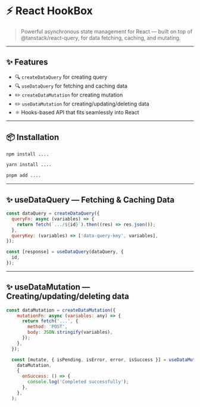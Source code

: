 # ⚡ React HookBox

> Powerful asynchronous state management for React — built on top of @tanstack/react-query, for data fetching, caching, and mutating.

---

## ✨ Features

- 🔍 `createDataQuery` for creating query
- 🔍 `useDataQuery` for fetching and caching data
- ✏️ `createDataMutation` for creating mutation
- ✏️ `useDataMutation` for creating/updating/deleting data
- ⚛️ Hooks-based API that fits seamlessly into React

---

## 📦 Installation

```bash
npm install ....
```

```bash
yarn install ....
```

```bash
pnpm add ....
```

---

## ✨ useDataQuery — Fetching & Caching Data

```js
const dataQuery = createDataQuery({
  queryFn: async (variables) => {
    return fetch(`.../${id}`).then((res) => res.json());
  },
  queryKey: (variables) => ['data-query-key', variables],
});

const [response] = useDataQuery(dataQuery, {
  id,
});
```

---

## ✨ useDataMutation — Creating/updating/deleting data

```js
const dataMutation = createDataMutation({
    mutationFn: async (variables: any) => {
      return fetch('...', {
        method: 'POST',
        body: JSON.stringify(variables),
      });
    },
  });

  const [mutate, { isPending, isError, error, isSuccess }] = useDataMutation(
    dataMutation,
    {
      onSuccess: () => {
        console.log('Completed successfully');
      },
    },
  );
```
